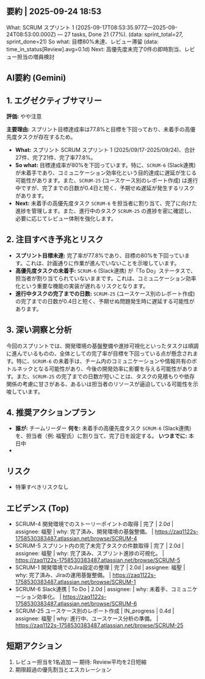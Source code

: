 ## 要約 | 2025-09-24 18:53
What: SCRUM スプリント 1 (2025-09-17T08:53:35.977Z—2025-09-24T08:53:00.000Z) — 27 tasks, Done 21 (77%). (data: sprint_total=27, sprint_done=21)
So what: 目標80%未達、レビュー滞留 (data: time_in_status[Review].avg=0.1d)
Next: 高優先度未完了0件の即時割当、レビュー担当の増員検討

## AI要約 (Gemini)

## 1. エグゼクティブサマリー

**評価:** やや注意

**主要理由:** スプリント目標達成率は77.8%と目標を下回っており、未着手の高優先度タスクが存在するため。

*   **What:** スプリント SCRUM スプリント 1 (2025/09/17-2025/09/24)、合計27件、完了21件、完了率77.8%。
*   **So what:** 目標達成率が80%を下回っています。特に、`SCRUM-6` (Slack連携) が未着手であり、コミュニケーション効率化という目的達成に遅延が生じる可能性があります。また、`SCRUM-25` (ユースケース別のレポート作成) は進行中ですが、完了までの日数が0.4日と短く、予期せぬ遅延が発生するリスクがあります。
*   **Next:** 未着手の高優先度タスク `SCRUM-6` を担当者に割り当て、完了に向けた進捗を管理します。また、進行中のタスク `SCRUM-25` の進捗を密に確認し、必要に応じてレビュー体制を強化します。

## 2. 注目すべき予兆とリスク

*   **スプリント目標未達:** 完了率が77.8%であり、目標の80%を下回っています。これは、計画通りに作業が進んでいないことを示唆しています。
*   **高優先度タスクの未着手:** `SCRUM-6` (Slack連携) が「To Do」ステータスで、担当者が割り当てられていないままです。これは、コミュニケーション効率化という重要な機能の実装が遅れるリスクとなります。
*   **進行中タスクの完了までの日数:** `SCRUM-25` (ユースケース別のレポート作成) の完了までの日数が0.4日と短く、予期せぬ問題発生時に遅延する可能性があります。

## 3. 深い洞察と分析

今回のスプリントでは、開発環境の基盤整備や進捗可視化といったタスクは順調に進んでいるものの、全体としての完了率が目標を下回っている点が懸念されます。特に、`SCRUM-6` の未着手は、チーム内のコミュニケーションや情報共有のボトルネックとなる可能性があり、今後の開発効率に影響を与える可能性があります。また、`SCRUM-25` の完了までの日数が短いことは、タスクの見積もりや依存関係の考慮に甘さがある、あるいは担当者のリソースが逼迫している可能性を示唆しています。

## 4. 推奨アクションプラン

*   **誰が:** チームリーダー
    **何を:** 未着手の高優先度タスク `SCRUM-6` (Slack連携) を、担当者（例: 福聖氏）に割り当て、完了日を設定する。
    **いつまでに:** 本日中
*

## リスク
- 特筆すべきリスクなし

## エビデンス (Top)
- SCRUM-4 開発環境でのストーリーポイントの取得 | 完了 | 2.0d | assignee: 福聖 | why: 完了済み、開発環境の基盤整備。 | https://zaq1122s-1758530383487.atlassian.net/browse/SCRUM-4
- SCRUM-5 スプリント内の完了未完了タスクの件数取得 | 完了 | 2.0d | assignee: 福聖 | why: 完了済み、スプリント進捗の可視化。 | https://zaq1122s-1758530383487.atlassian.net/browse/SCRUM-5
- SCRUM-1 開発環境でのJira設定の整理 | 完了 | 2.0d | assignee: 福聖 | why: 完了済み、Jiraの運用基盤整備。 | https://zaq1122s-1758530383487.atlassian.net/browse/SCRUM-1
- SCRUM-6 Slack連携 | To Do | 2.0d | assignee:  | why: 未着手、コミュニケーション効率化。 | https://zaq1122s-1758530383487.atlassian.net/browse/SCRUM-6
- SCRUM-25 ユースケース別のレポート作成 | IN_progress | 0.4d | assignee: 福聖 | why: 進行中、ユースケース分析の準備。 | https://zaq1122s-1758530383487.atlassian.net/browse/SCRUM-25

## 短期アクション
1) レビュー担当を1名追加 — 期待: Review平均を2日短縮
2) 期限超過の優先割当とエスカレーション